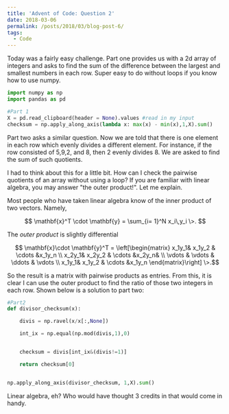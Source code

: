 ```yaml
---
title: 'Advent of Code: Question 2'
date: 2018-03-06
permalink: /posts/2018/03/blog-post-6/
tags:
  - Code
---
```


Today was a fairly easy challenge.  Part one provides us with a 2d array of integers and asks to find the sum of the difference between the largest and smallest numbers in each row.  Super easy to do without loops if you know how to use numpy.


```python
import numpy as np
import pandas as pd

#Part 1
X = pd.read_clipboard(header = None).values #read in my input
checksum = np.apply_along_axis(lambda x: max(x) - min(x),1,X).sum()

```

Part two asks a similar question.  Now we are told that there is one element in each row which evenly divides a different element.  For instance, if the row consisted of 5,9,2, and 8, then 2 evenly divides 8.  We are asked to find the sum of such quotients.

I had to think about this for a little bit.  How can I check the pairwise quotients of an array without using a loop?  If you are familiar with linear algebra, you may answer "the outer product!".  Let me explain.

Most people who have taken linear algebra know of the inner product of two vectors.  Namely,

$$ \mathbf{x}^T \cdot \mathbf{y} = \sum_{i= 1}^N x_i\,y_i \>. $$


The *outer product* is slightly differential

$$ \mathbf{x}\cdot \mathbf{y}^T = \left[\begin{matrix}
 x_1y_1& x_1y_2 & \cdots  &x_1y_n \\
 x_2y_1& x_2y_2 & \cdots  &x_2y_n&   \\
 \vdots & \vdots  & \ddots  & \vdots \\
  x_1y_1& x_1y_2 & \cdots  &x_1y_n
\end{matrix}\right] \>.$$

So the result is a matrix with pairwise products as entries.  From this, it is clear I can use the outer product to find the ratio of those two integers in each row.  Shown below is a solution to part two:


```python
#Part2
def divisor_checksum(x):

    divis = np.ravel(x/x[:,None])

    int_ix = np.equal(np.mod(divis,1),0)


    checksum = divis[int_ix&(divis!=1)]

    return checksum[0]


np.apply_along_axis(divisor_checksum, 1,X).sum()
```

Linear algebra, eh?  Who would have thought 3 credits in that would come in handy.

